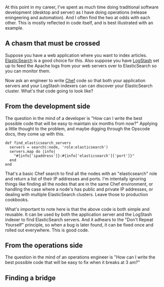 <!--
title: Bridging the DevOps chasm
created: 17 May 2014 - 8:08 am
updated: 17 May 2014 - 8:36 am
publish: 17 May 2014
slug: devops-divide
tags: coding, chef
-->

At this point in my career, I've spent as much time doing traditional
software development (desktop and server) as I have doing operations
(release eningeering and automation). And I often find the two at odds
with each other. This is mostly reflected in code itself, and is best
illustrated with an example.

## A chasm that must be crossed ##

Suppose you have a web application where you want to index articles.
[ElasticSearch][] is a good choice for this. Also suppose you have
[LogStash][] set up to feed the Apache logs from your web servers over
to ElasticSearch so you can monitor them.

Now ask an engineer to write [Chef][] code so that both your application
servers and your LogStash indexers can can discover your ElasticSearch
cluster. What's that code going to look like?

## From the development side ##

The question in the mind of a developer is "How can I write the best
possible code that will be easy to maintain six months from now?" Applying
a little thought to the problem, and maybe digging through the Opscode docs,
they come up with this.

    def find_elasticsearch_servers
      servers = search(:node, 'role:elasticsearch')
      servers.map do |info|
        "#{info['ipaddress']}:#{info['elasticsearch']['port']}"
      end
    end

That's a basic Chef search to find all the nodes with an "elasticsearch" role
and return a list of their IP addresses and ports. I'm intentally ignoring
things like finding all the nodes that are in the same Chef environment, or
handling the case where a node's has public and private IP addresses, or
dealing with multiple ElasticSearch clusters. Leave those to production
cookbooks.

What's important to note here is that the above code is both simple and
reusable. It can be used by both the application server and the LogStash indexer
to find ElasticSearch servers. And it adhears to the "Don't Repeat Yourself"
principle, so when a bug is later found, it can be fixed once and rolled out
everywhere. This is good code.

## From the operations side ##

The question in the mind of an operations engineer is "How can I write the best
possible code that will be easy to fix when it breaks at 3 am?"

## Finding a bridge ##

[ElasticSearch]: http://elasticsearch.org/ "Various (ElasticSearch): "
[LogStash]: http://logstash.org/ ""
[Chef]: http://opscode.org/chef/
